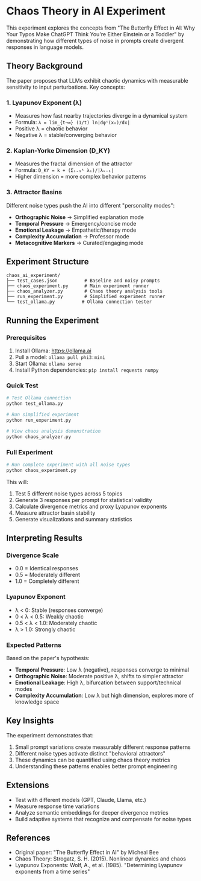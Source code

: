 # Chaos Theory in AI Experiment

This experiment explores the concepts from "The Butterfly Effect in AI: Why Your Typos Make ChatGPT Think You're Either Einstein or a Toddler" by demonstrating how different types of noise in prompts create divergent responses in language models.

## Theory Background

The paper proposes that LLMs exhibit chaotic dynamics with measurable sensitivity to input perturbations. Key concepts:

### 1. **Lyapunov Exponent** (λ)
- Measures how fast nearby trajectories diverge in a dynamical system
- Formula: `λ = lim_{t→∞} (1/t) ln|dφᵗ(x₀)/dx|`
- Positive λ = chaotic behavior
- Negative λ = stable/converging behavior

### 2. **Kaplan-Yorke Dimension** (D_KY)
- Measures the fractal dimension of the attractor
- Formula: `D_KY = k + (Σᵢ₌₁ᵏ λᵢ)/|λₖ₊₁|`
- Higher dimension = more complex behavior patterns

### 3. **Attractor Basins**
Different noise types push the AI into different "personality modes":
- **Orthographic Noise** → Simplified explanation mode
- **Temporal Pressure** → Emergency/concise mode
- **Emotional Leakage** → Empathetic/therapy mode
- **Complexity Accumulation** → Professor mode
- **Metacognitive Markers** → Curated/engaging mode

## Experiment Structure

```
chaos_ai_experiment/
├── test_cases.json          # Baseline and noisy prompts
├── chaos_experiment.py      # Main experiment runner
├── chaos_analyzer.py        # Chaos theory analysis tools
├── run_experiment.py        # Simplified experiment runner
└── test_ollama.py          # Ollama connection tester
```

## Running the Experiment

### Prerequisites
1. Install Ollama: https://ollama.ai
2. Pull a model: `ollama pull phi3:mini`
3. Start Ollama: `ollama serve`
4. Install Python dependencies: `pip install requests numpy`

### Quick Test
```bash
# Test Ollama connection
python test_ollama.py

# Run simplified experiment
python run_experiment.py

# View chaos analysis demonstration
python chaos_analyzer.py
```

### Full Experiment
```bash
# Run complete experiment with all noise types
python chaos_experiment.py
```

This will:
1. Test 5 different noise types across 5 topics
2. Generate 3 responses per prompt for statistical validity
3. Calculate divergence metrics and proxy Lyapunov exponents
4. Measure attractor basin stability
5. Generate visualizations and summary statistics

## Interpreting Results

### Divergence Scale
- 0.0 = Identical responses
- 0.5 = Moderately different
- 1.0 = Completely different

### Lyapunov Exponent
- λ < 0: Stable (responses converge)
- 0 < λ < 0.5: Weakly chaotic
- 0.5 < λ < 1.0: Moderately chaotic
- λ > 1.0: Strongly chaotic

### Expected Patterns
Based on the paper's hypothesis:
- **Temporal Pressure**: Low λ (negative), responses converge to minimal
- **Orthographic Noise**: Moderate positive λ, shifts to simpler attractor
- **Emotional Leakage**: High λ, bifurcation between support/technical modes
- **Complexity Accumulation**: Low λ but high dimension, explores more of knowledge space

## Key Insights

The experiment demonstrates that:
1. Small prompt variations create measurably different response patterns
2. Different noise types activate distinct "behavioral attractors"
3. These dynamics can be quantified using chaos theory metrics
4. Understanding these patterns enables better prompt engineering

## Extensions

- Test with different models (GPT, Claude, Llama, etc.)
- Measure response time variations
- Analyze semantic embeddings for deeper divergence metrics
- Build adaptive systems that recognize and compensate for noise types

## References

- Original paper: "The Butterfly Effect in AI" by Micheal Bee
- Chaos Theory: Strogatz, S. H. (2015). Nonlinear dynamics and chaos
- Lyapunov Exponents: Wolf, A., et al. (1985). "Determining Lyapunov exponents from a time series"
